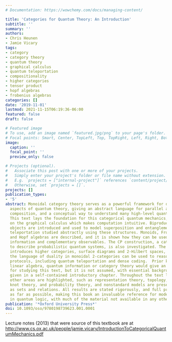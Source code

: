 ```yaml
---
# Documentation: https://wowchemy.com/docs/managing-content/

title: 'Categories for Quantum Theory: An Introduction'
subtitle: ''
summary: ''
authors:
- Chris Heunen
- Jamie Vicary
tags:
- category
- category theory
- quantum theory
- graphical calculus
- quantum teleportation
- compositionality
- higher categories
- tensor product
- hopf algebras
- frobenius algebras
categories: []
date: '2019-11-01'
lastmod: 2021-11-15T06:19:36-06:00
featured: false
draft: false

# Featured image
# To use, add an image named `featured.jpg/png` to your page's folder.
# Focal points: Smart, Center, TopLeft, Top, TopRight, Left, Right, BottomLeft, Bottom, BottomRight.
image:
  caption: ''
  focal_point: ''
  preview_only: false

# Projects (optional).
#   Associate this post with one or more of your projects.
#   Simply enter your project's folder or file name without extension.
#   E.g. `projects = ["internal-project"]` references `content/project/deep-learning/index.md`.
#   Otherwise, set `projects = []`.
projects: []
publication_types:
- '5'
abstract: Monoidal category theory serves as a powerful framework for describing logical
  aspects of quantum theory, giving an abstract language for parallel and sequential
  composition, and a conceptual way to understand many high-level quantum phenomena.
  This text lays the foundation for this categorical quantum mechanics, with an emphasis
  on the graphical calculus which makes computation intuitive. Biproducts and dual
  objects are introduced and used to model superposition and entanglement, with quantum
  teleportation studied abstractly using these structures. Monoids, Frobenius structures
  and Hopf algebras are described, and it is shown how they can be used to model classical
  information and complementary observables. The CP construction, a categorical tool
  to describe probabilistic quantum systems, is also investigated. The last chapter
  introduces higher categories, surface diagrams and 2-Hilbert spaces, and shows how
  the language of duality in monoidal 2-categories can be used to reason about quantum
  protocols, including quantum teleportation and dense coding.  Prior knowledge of
  linear algebra, quantum information or category theory would give an ideal background
  for studying this text, but it is not assumed, with essential background material
  given in a self-contained introductory chapter. Throughout the text links with many
  other areas are highlighted, such as representation theory, topology, quantum algebra,
  knot theory, and probability theory, and nonstandard models are presented, such
  as sets and relations. All results are stated rigorously, and full proofs are given
  as far as possible, making this book an invaluable reference for modern techniques
  in quantum logic, with much of the material not available in any other textbook.
publication: '*Oxford University Press*'
doi: 10.1093/oso/9780198739623.001.0001
---
```

Lecture notes (2013) that were source of this textbook are at http://www.cs.ox.ac.uk/people/jamie.vicary/IntroductionToCategoricalQuantumMechanics.pdf